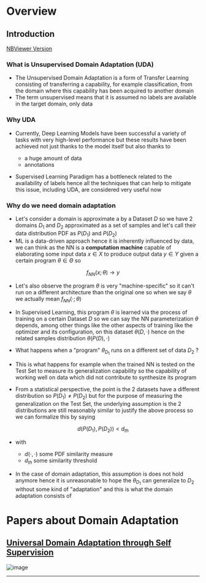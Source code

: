 
# Overview 

## Introduction 

[NBViewer Version](https://nbviewer.jupyter.org/github/NicolaBernini/PapersAnalysis/blob/read_current/domain_adaptation/overview_domain_adaptation.ipynb)

### What is Unsupervised Domain Adaptation (UDA)

- The Unsupervised Domain Adaptation is a form of Transfer Learning consisting of transferring a capability, for example classification, from the domain where this capability has been acquired to another domain 
- The term unsupervised means that it is assumed no labels are available in the target domain, only data 


### Why UDA

- Currently, Deep Learning Models have been successful a variety of tasks with very high-level performance but these results have been achieved not just thanks to the model itself but also thanks to 
  - a huge amount of data 
  - annotations 

- Supervised Learning Paradigm has a bottleneck related to the availability of labels hence all the techniques that can help to mitigate this issue, including UDA, are considered very useful now 



### Why do we need domain adaptation

- Let's consider a domain is approximate a by a Dataset $D$ so we have 2 domains $D_{1}$ and $D_{2}$ approximated as a set of samples and let's call their data distribution PDF as $P(D_{1})$ and $P(D_{2})$ 
- ML is a data-driven approach hence it is inherently influenced by data, we can think as the NN is a **computation machine** capable of elaborating some input data $x \in X$ to produce output data $y \in Y$ given a certain program $\theta \in \Theta$ so 

$$ f_{NN}(x; \theta) \rightarrow y $$

- Let's also observe the program $\theta$ is very "machine-specific" so it can't run on a different architecture than the original one so when we say $\theta$ we actually mean $f_{NN}(\cdot; \theta)$ 

- In Supervised Learning, this program $\theta$ is learned via the process of training on a certain Dataset $D$ so we can say the NN parameterization $\theta$ depends, among other things like the other aspects of training like the optimizer and its configuration, on this dataset $\theta(D, \cdot)$ hence on the related samples distribution $\theta(P(D), \cdot)$ 

- What happens when a "program" $\theta_{D_{1}}$ runs on a different set of data $D_{2}$ ? 
- This is what happens for example when the trained NN is tested on the Test Set to measure its generalization capability so the capability of working well on data which did not contribute to synthesize its program 

- From a statistical perspective, the point is the 2 datasets have a different distribution so $P(D_{1}) \neq P(D_{2})$ but for the purpose of measuring the generalization on the Test Set, the underlying assumption is the 2 distributions are still reasonably similar to justify the above process so we can formalize this by saying 

$$d(P(D_{1}), P(D_{2})) < d_{th}$$ 

- with 
  - $d(\cdot, \cdot)$ some PDF similarity measure 
  - $d_{th}$ some similarity threshold 

- In the case of domain adaptation, this assumption is does not hold anymore hence it is unreasonable to hope the $\theta_{D_{1}}$ can generalize to $D_{2}$ without some kind of "adaptation" and this is what the domain adaptation consists of 





# Papers about Domain Adaptation 

## [Universal Domain Adaptation through Self Supervision](universal_domain_adaptation_through_self_supervision.md)

![image](https://user-images.githubusercontent.com/6381645/85234560-68433c00-b40e-11ea-9994-ab7a1b2a28f5.png)

---------
